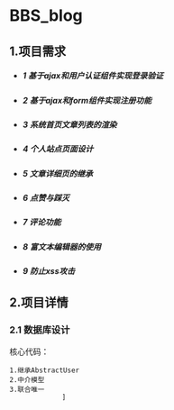 # BBS_blog
## 1.项目需求
- ##### 1 基于ajax和用户认证组件实现登录验证
- ##### 2 基于ajax和form组件实现注册功能
- ##### 3 系统首页文章列表的渲染
- ##### 4 个人站点页面设计
- ##### 5 文章详细页的继承
- ##### 6 点赞与踩灭
- ##### 7 评论功能
- ##### 8 富文本编辑器的使用
- ##### 9 防止xss攻击

## 2.项目详情

### 2.1 数据库设计

核心代码：

```
1.继承AbstractUser
2.中介模型
3.联合唯一
             ]